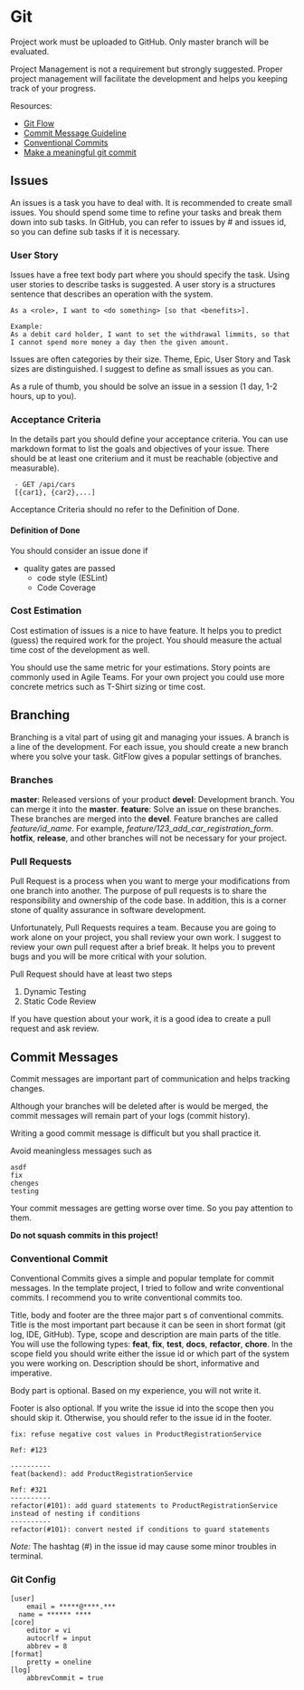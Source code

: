 # Git

Project work must be uploaded to GitHub. 
Only master branch will be evaluated. 

Project Management is not a requirement but strongly suggested. 
Proper project management will facilitate the development and helps you keeping track of your progress. 

Resources:
 - [Git Flow](https://www.atlassian.com/git/tutorials/comparing-workflows/gitflow-workflow#:~:text=Gitflow%20is%20a%20legacy%20Git,software%20development%20and%20DevOps%20practices.)
 - [Commit Message Guideline](https://gist.github.com/robertpainsi/b632364184e70900af4ab688decf6f53)
 - [Conventional Commits](https://www.conventionalcommits.org/en/v1.0.0/)
 - [Make a meaningful git commit](https://blog.devgenius.io/make-a-meaningful-git-commit-message-with-semantic-commit-message-b39a79b13aa3)

## Issues

An issues is a task you have to deal with. 
It is recommended to create small issues. 
You should spend some time to refine your tasks and break them down into sub tasks. 
In GitHub, you can refer to issues by # and issues id, so you can define sub tasks if it is necessary. 

### User Story
Issues have a free text body part where you should specify the task. 
Using user stories to describe tasks is suggested. 
A user story is a structures sentence that describes an operation with the system. 

```
As a <role>, I want to <do something> [so that <benefits>].

Example:
As a debit card holder, I want to set the withdrawal limmits, so that I cannot spend more money a day then the given amount. 
```

Issues are often categories by their size. 
Theme, Epic, User Story and Task sizes are distinguished. 
I suggest to define as small issues as you can. 

As a rule of thumb, you should be solve an issue in a session (1 day, 1-2 hours, up  to you). 

### Acceptance Criteria
In the details part you should define your acceptance criteria.
You can use markdown format to list the goals and objectives of your issue. 
There should be at least one criterium and it must be reachable (objective and measurable). 

```
 - GET /api/cars 
 [{car1}, {car2},...]
```

Acceptance Criteria should no refer to the Definition of Done. 

#### Definition of Done
You should consider an issue done if
 - quality gates are passed
   - code style (ESLint)
   - Code Coverage

### Cost Estimation
Cost estimation of issues is a nice to have feature. 
It helps you to predict (guess) the required work for the project. 
You should measure the actual time cost of the development as well. 

You should use the same metric for your estimations. 
Story points are commonly used in Agile Teams. 
For your own project you could use more concrete metrics such as T-Shirt sizing or time cost. 

## Branching

Branching is a vital part of using git and managing your issues. 
A branch is a line of the development. 
For each issue, you should create a new branch where you solve your task.
GitFlow gives a popular settings of branches. 

### Branches
__master__: Released versions of your product
__devel__: Development branch. You can merge it into the __master__. 
__feature__: Solve an issue on these branches. These branches are merged into the __devel__. Feature branches are called _feature/id_name_. For example, _feature/123_add_car_registration_form_. 
__hotfix__, __release__, and other branches will not be necessary for your project. 

### Pull Requests

Pull Request is a process when you want to merge your modifications from one branch into another. 
The purpose of pull requests is to share the responsibility and ownership of the code base. 
In addition, this is a corner stone of quality assurance in software development. 

Unfortunately, Pull Requests requires a team. 
Because you are going to work alone on your project, you shall review your own work. 
I suggest to review your own pull request after a brief break.
It helps you to prevent bugs and you will be more critical with your solution. 

Pull Request should have at least two steps
1) Dynamic Testing
2) Static Code Review

If you have question about your work, it is a good idea to create a pull request and ask review. 


## Commit Messages

Commit messages are important part of communication and helps tracking changes. 

Although your branches will be deleted after is would be merged, the commit messages will remain part of your logs (commit history). 

Writing a good commit message is difficult but you shall practice it. 

Avoid meaningless messages such as
```
asdf
fix
chenges
testing
```

Your commit messages are getting worse over time. 
So you pay attention to them.

__Do not squash commits in this project!__


### Conventional Commit

Conventional Commits gives a simple and popular template for commit messages. 
In the template project, I tried to follow and write conventional commits. 
I recommend you to write conventional commits too. 

Title, body and footer are the three major part s of conventional commits. 
Title is the most important part because it can be seen in short format (git log, IDE, GitHub).
Type, scope and description are main parts of the title. 
You will use the following types: __feat__, __fix__, __test__, __docs__, __refactor__, __chore__. 
In the scope field you should write either the issue id or which part of the system you were working on. 
Description should be short, informative and imperative. 

Body part is optional. 
Based on my experience, you will not write it. 

Footer is also optional. 
If you write the issue id into the scope then you should skip it. 
Otherwise, you should refer to the issue id in the footer. 

```
fix: refuse negative cost values in ProductRegistrationService

Ref: #123

----------
feat(backend): add ProductRegistrationService

Ref: #321
----------
refactor(#101): add guard statements to ProductRegistrationService instead of nesting if conditions 
----------
refactor(#101): convert nested if conditions to guard statements
```

_Note:_ The hashtag (#) in the issue id may cause some minor troubles in terminal. 


### Git Config

```
[user]
	email = *****@****.***
  name = ****** ****
[core]
	editor = vi
	autocrlf = input
	abbrev = 8
[format]
	pretty = oneline
[log]
	abbrevCommit = true

```
